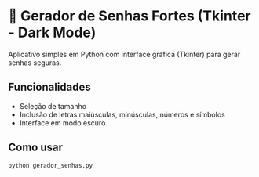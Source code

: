 # 🔐 Gerador de Senhas Fortes (Tkinter - Dark Mode)

Aplicativo simples em Python com interface gráfica (Tkinter) para gerar senhas seguras.

## Funcionalidades
- Seleção de tamanho
- Inclusão de letras maiúsculas, minúsculas, números e símbolos
- Interface em modo escuro

## Como usar
```bash
python gerador_senhas.py